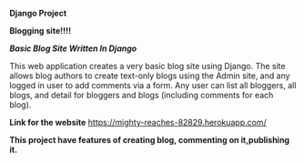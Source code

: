 **Django Project**

**Blogging site!!!!**

**_Basic Blog Site Written In Django_**

This web application creates a very basic blog site using Django. The site allows blog authors to create text-only blogs using the Admin site, and any logged in user to add comments via a form. Any user can list all bloggers, all blogs, and detail for bloggers and blogs (including comments for each blog).


**Link for the website**
https://mighty-reaches-82829.herokuapp.com/

**This project have features of creating blog, commenting on it,publishing it.**
